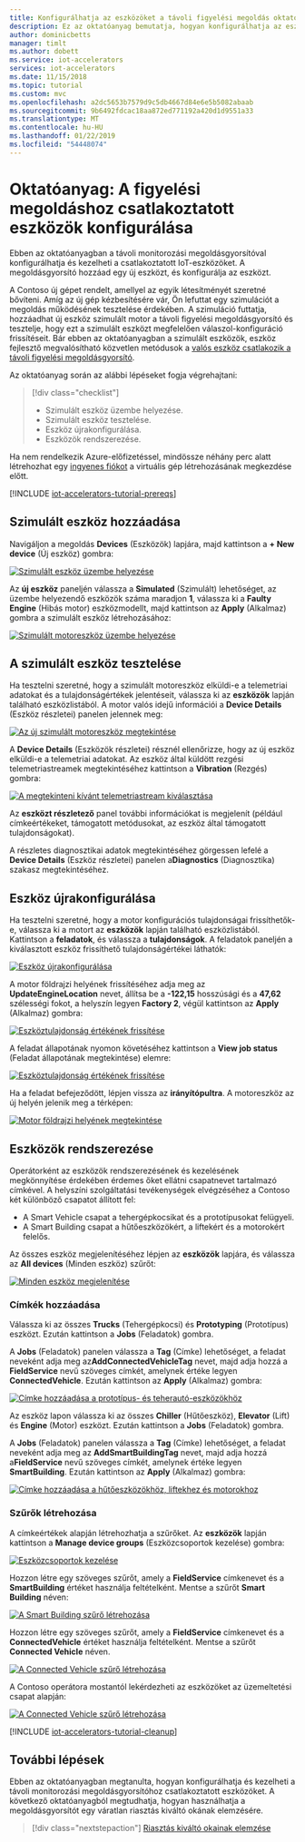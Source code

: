 ```yaml
---
title: Konfigurálhatja az eszközöket a távoli figyelési megoldás oktatóanyag – Azure |} A Microsoft Docs
description: Ez az oktatóanyag bemutatja, hogyan konfigurálhatja az eszközöket a távoli figyelési megoldásgyorsító csatlakozik.
author: dominicbetts
manager: timlt
ms.author: dobett
ms.service: iot-accelerators
services: iot-accelerators
ms.date: 11/15/2018
ms.topic: tutorial
ms.custom: mvc
ms.openlocfilehash: a2dc5653b7579d9c5db4667d84e6e5b5082abaab
ms.sourcegitcommit: 9b6492fdcac18aa872ed771192a420d1d9551a33
ms.translationtype: MT
ms.contentlocale: hu-HU
ms.lasthandoff: 01/22/2019
ms.locfileid: "54448074"
---
```

# <a name="tutorial-configure-devices-connected-to-your-monitoring-solution"></a>Oktatóanyag: A figyelési megoldáshoz csatlakoztatott eszközök konfigurálása

Ebben az oktatóanyagban a távoli monitorozási megoldásgyorsítóval konfigurálhatja és kezelheti a csatlakoztatott IoT-eszközöket. A megoldásgyorsító hozzáad egy új eszközt, és konfigurálja az eszközt.

A Contoso új gépet rendelt, amellyel az egyik létesítményét szeretné bővíteni. Amíg az új gép kézbesítésére vár, Ön lefuttat egy szimulációt a megoldás működésének tesztelése érdekében. A szimuláció futtatja, hozzáadhat új eszköz szimulált motor a távoli figyelési megoldásgyorsító és tesztelje, hogy ezt a szimulált eszközt megfelelően válaszol-konfiguráció frissítéseit. Bár ebben az oktatóanyagban a szimulált eszközök, eszköz fejlesztő megvalósítható közvetlen metódusok a [valós eszköz csatlakozik a távoli figyelési megoldásgyorsító](iot-accelerators-connecting-devices.md).

Az oktatóanyag során az alábbi lépéseket fogja végrehajtani:

>[!div class="checklist"]
> * Szimulált eszköz üzembe helyezése.
> * Szimulált eszköz tesztelése.
> * Eszköz újrakonfigurálása.
> * Eszközök rendszerezése.

Ha nem rendelkezik Azure-előfizetéssel, mindössze néhány perc alatt létrehozhat egy [ingyenes fiókot](https://azure.microsoft.com/free/?WT.mc_id=A261C142F) a virtuális gép létrehozásának megkezdése előtt.

[!INCLUDE [iot-accelerators-tutorial-prereqs](../../includes/iot-accelerators-tutorial-prereqs.md)]

## <a name="add-a-simulated-device"></a>Szimulált eszköz hozzáadása

Navigáljon a megoldás **Devices** (Eszközök) lapjára, majd kattintson a **+ New device** (Új eszköz) gombra:

[![Szimulált eszköz üzembe helyezése](./media/iot-accelerators-remote-monitoring-manage/devicesprovision-inline.png)](./media/iot-accelerators-remote-monitoring-manage/devicesprovision-expanded.png#lightbox)

Az **új eszköz** paneljén válassza a **Simulated** (Szimulált) lehetőséget, az üzembe helyezendő eszközök száma maradjon **1**, válassza ki a **Faulty Engine** (Hibás motor) eszközmodellt, majd kattintson az **Apply** (Alkalmaz) gombra a szimulált eszköz létrehozásához:

[![Szimulált motoreszköz üzembe helyezése](./media/iot-accelerators-remote-monitoring-manage/devicesprovisionengine-inline.png)](./media/iot-accelerators-remote-monitoring-manage/devicesprovisionengine-expanded.png#lightbox)

## <a name="test-the-simulated-device"></a>A szimulált eszköz tesztelése

Ha tesztelni szeretné, hogy a szimulált motoreszköz elküldi-e a telemetriai adatokat és a tulajdonságértékek jelentéseit, válassza ki az **eszközök** lapján található eszközlistából. A motor valós idejű információi a **Device Details** (Eszköz részletei) panelen jelennek meg:

[![Az új szimulált motoreszköz megtekintése](./media/iot-accelerators-remote-monitoring-manage/devicesviewnew-inline.png)](./media/iot-accelerators-remote-monitoring-manage/devicesviewnew-expanded.png#lightbox)

A **Device Details** (Eszközök részletei) résznél ellenőrizze, hogy az új eszköz elküldi-e a telemetriai adatokat. Az eszköz által küldött rezgési telemetriastreamek megtekintéséhez kattintson a **Vibration** (Rezgés) gombra:

[![A megtekinteni kívánt telemetriastream kiválasztása](./media/iot-accelerators-remote-monitoring-manage/devicesvibration-inline.png)](./media/iot-accelerators-remote-monitoring-manage/devicesvibration-expanded.png#lightbox)

Az **eszközt részletező** panel további információkat is megjelenít (például címkeértékeket, támogatott metódusokat, az eszköz által támogatott tulajdonságokat).

A részletes diagnosztikai adatok megtekintéséhez görgessen lefelé a **Device Details** (Eszköz részletei) panelen a**Diagnostics** (Diagnosztika) szakasz megtekintéséhez.

## <a name="reconfigure-a-device"></a>Eszköz újrakonfigurálása

Ha tesztelni szeretné, hogy a motor konfigurációs tulajdonságai frissíthetők-e, válassza ki a motort az **eszközök** lapján található eszközlistából. Kattintson a **feladatok**, és válassza a **tulajdonságok**. A feladatok paneljén a kiválasztott eszköz frissíthető tulajdonságértékei láthatók:

[![Eszköz újrakonfigurálása](./media/iot-accelerators-remote-monitoring-manage/devicesreconfigure-inline.png)](./media/iot-accelerators-remote-monitoring-manage/devicesreconfigure-expanded.png#lightbox)

A motor földrajzi helyének frissítéséhez adja meg az **UpdateEngineLocation** nevet, állítsa be a **-122,15** hosszúsági és a **47,62** szélességi fokot, a helyszín legyen **Factory 2**, végül kattintson az **Apply** (Alkalmaz) gombra:

[![Eszköztulajdonság értékének frissítése](./media/iot-accelerators-remote-monitoring-manage/devicesreconfigurephysical-inline.png)](./media/iot-accelerators-remote-monitoring-manage/devicesreconfigurephysical-expanded.png#lightbox)

A feladat állapotának nyomon követéséhez kattintson a **View job status** (Feladat állapotának megtekintése) elemre:

[![Eszköztulajdonság értékének frissítése](./media/iot-accelerators-remote-monitoring-manage/locationjobstatus-inline.png)](./media/iot-accelerators-remote-monitoring-manage/locationjobstatus-expanded.png#lightbox)

Ha a feladat befejeződött, lépjen vissza az **irányítópultra**. A motoreszköz az új helyén jelenik meg a térképen:

[![Motor földrajzi helyének megtekintése](./media/iot-accelerators-remote-monitoring-manage/enginelocation-inline.png)](./media/iot-accelerators-remote-monitoring-manage/enginelocation-expanded.png#lightbox)

## <a name="organize-your-devices"></a>Eszközök rendszerezése

Operátorként az eszközök rendszerezésének és kezelésének megkönnyítése érdekében érdemes őket ellátni csapatnevet tartalmazó címkével. A helyszíni szolgáltatási tevékenységek elvégzéséhez a Contoso két különböző csapatot állított fel:

* A Smart Vehicle csapat a tehergépkocsikat és a prototípusokat felügyeli.
* A Smart Building csapat a hűtőeszközökért, a liftekért és a motorokért felelős.

Az összes eszköz megjelenítéséhez lépjen az **eszközök** lapjára, és válassza az **All devices** (Minden eszköz) szűrőt:

[![Minden eszköz megjelenítése](./media/iot-accelerators-remote-monitoring-manage/devicesalldevices-inline.png)](./media/iot-accelerators-remote-monitoring-manage/devicesalldevices-expanded.png#lightbox)

### <a name="add-tags"></a>Címkék hozzáadása

Válassza ki az összes **Trucks** (Tehergépkocsi) és **Prototyping** (Prototípus) eszközt. Ezután kattintson a **Jobs** (Feladatok) gombra.

A **Jobs** (Feladatok) panelen válassza a **Tag** (Címke) lehetőséget, a feladat neveként adja meg az**AddConnectedVehicleTag** nevet, majd adja hozzá a **FieldService** nevű szöveges címkét, amelynek értéke legyen **ConnectedVehicle**. Ezután kattintson az **Apply** (Alkalmaz) gombra:

[![Címke hozzáadása a prototípus- és teherautó-eszközökhöz](./media/iot-accelerators-remote-monitoring-manage/devicesaddtag-inline.png)](./media/iot-accelerators-remote-monitoring-manage/devicesaddtag-expanded.png#lightbox)

Az eszköz lapon válassza ki az összes **Chiller** (Hűtőeszköz), **Elevator** (Lift) és **Engine** (Motor) eszközt. Ezután kattintson a **Jobs** (Feladatok) gombra.

A **Jobs** (Feladatok) panelen válassza a **Tag** (Címke) lehetőséget, a feladat neveként adja meg az **AddSmartBuildingTag** nevet, majd adja hozzá a**FieldService** nevű szöveges címkét, amelynek értéke legyen **SmartBuilding**. Ezután kattintson az **Apply** (Alkalmaz) gombra:

[![Címke hozzáadása a hűtőeszközökhöz, liftekhez és motorokhoz](./media/iot-accelerators-remote-monitoring-manage/devicesaddtag2-inline.png)](./media/iot-accelerators-remote-monitoring-manage/devicesaddtag2-expanded.png#lightbox)

### <a name="create-filters"></a>Szűrők létrehozása

A címkeértékek alapján létrehozhatja a szűrőket. Az **eszközök** lapján kattintson a **Manage device groups** (Eszközcsoportok kezelése) gombra:

[![Eszközcsoportok kezelése](./media/iot-accelerators-remote-monitoring-manage/devicesmanagefilters-inline.png)](./media/iot-accelerators-remote-monitoring-manage/devicesmanagefilters-expanded.png#lightbox)

Hozzon létre egy szöveges szűrőt, amely a **FieldService** címkenevet és a **SmartBuilding** értéket használja feltételként. Mentse a szűrőt **Smart Building** néven:

[![A Smart Building szűrő létrehozása](./media/iot-accelerators-remote-monitoring-manage/smartbuildingfilter-inline.png)](./media/iot-accelerators-remote-monitoring-manage/smartbuildingfilter-expanded.png#lightbox)

Hozzon létre egy szöveges szűrőt, amely a **FieldService** címkenevet és a **ConnectedVehicle** értéket használja feltételként. Mentse a szűrőt **Connected Vehicle** néven.

[![A Connected Vehicle szűrő létrehozása](./media/iot-accelerators-remote-monitoring-manage/connectedvehiclefilter-inline.png)](./media/iot-accelerators-remote-monitoring-manage/connectedvehiclefilter-expanded.png#lightbox)

A Contoso operátora mostantól lekérdezheti az eszközöket az üzemeltetési csapat alapján:

[![A Connected Vehicle szűrő létrehozása](./media/iot-accelerators-remote-monitoring-manage/filterinaction-inline.png)](./media/iot-accelerators-remote-monitoring-manage/filterinaction-expanded.png#lightbox)

[!INCLUDE [iot-accelerators-tutorial-cleanup](../../includes/iot-accelerators-tutorial-cleanup.md)]

## <a name="next-steps"></a>További lépések

Ebben az oktatóanyagban megtanulta, hogyan konfigurálhatja és kezelheti a távoli monitorozási megoldásgyorsítóhoz csatlakoztatott eszközöket. A következő oktatóanyagból megtudhatja, hogyan használhatja a megoldásgyorsítót egy váratlan riasztás kiváltó okának elemzésére.

> [!div class="nextstepaction"]
> [Riasztás kiváltó okainak elemzése](iot-accelerators-remote-monitoring-root-cause-analysis.md)
